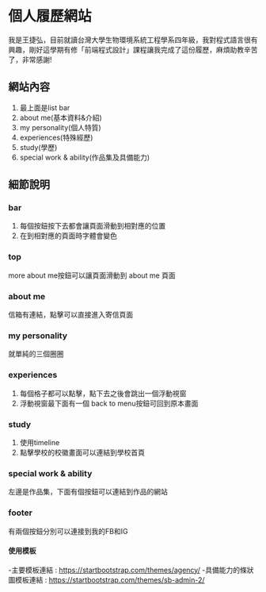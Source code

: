 # 個人履歷網站
我是王捷弘，目前就讀台灣大學生物環境系統工程學系四年級，我對程式語言很有興趣，剛好這學期有修「前端程式設計」課程讓我完成了這份履歷，麻煩助教辛苦了，非常感謝!
## 網站內容
1. 最上面是list bar
2. about me(基本資料&介紹)
3. my personality(個人特質)
4. experiences(特殊經歷)
5. study(學歷)
6. special work & ability(作品集及具備能力)
## 細節說明
### bar
1. 每個按鈕按下去都會讓頁面滑動到相對應的位置
2. 在到相對應的頁面時字體會變色
### top
more about me按鈕可以讓頁面滑動到 about me 頁面
### about me
信箱有連結，點擊可以直接進入寄信頁面
### my personality
就單純的三個圈圈
### experiences
1. 每個格子都可以點擊，點下去之後會跳出一個浮動視窗
2. 浮動視窗最下面有一個 back to menu按鈕可回到原本畫面
### study
1. 使用timeline
2. 點擊學校的校徽畫面可以連結到學校首頁
### special work & ability
左邊是作品集，下面有個按鈕可以連結到作品的網站
### footer
有兩個按鈕分別可以連接到我的FB和IG
#### 使用模板
-主要模板連結 : https://startbootstrap.com/themes/agency/
-具備能力的條狀圖模板連結 : https://startbootstrap.com/themes/sb-admin-2/
